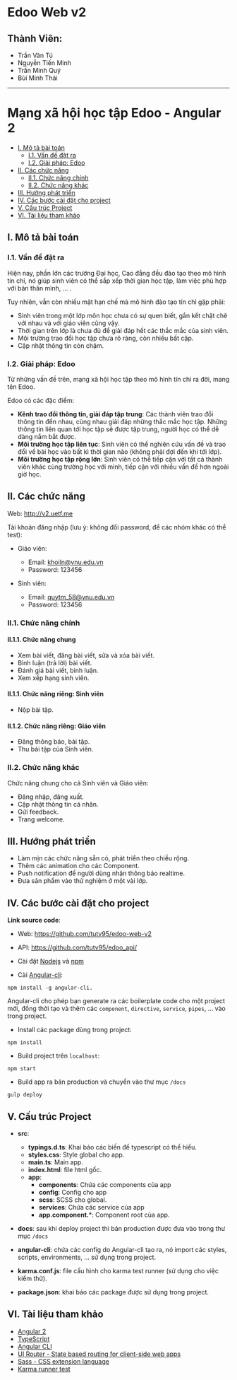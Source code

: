 # Edoo Web v2

## Thành Viên:
- Trần Văn Tú
- Nguyễn Tiến Minh
- Trần Minh Quý
- Bùi Minh Thái

------------------------

# Mạng xã hội học tập Edoo - Angular 2

- [I. Mô tả bài toán](https://github.com/truonganhhoang/int3507-2016/blob/master/FRIES/README.md#i-m%C3%B4-t%E1%BA%A3-b%C3%A0i-to%C3%A1n)
	- [I.1. Vấn đề đặt ra](https://github.com/truonganhhoang/int3507-2016/blob/master/FRIES/README.md#i1-v%E1%BA%A5n-%C4%91%E1%BB%81-%C4%91%E1%BA%B7t-ra)
	- [I.2. Giải pháp: Edoo](https://github.com/truonganhhoang/int3507-2016/blob/master/FRIES/README.md#i2-gi%E1%BA%A3i-ph%C3%A1p-edoo)
- [II. Các chức năng](https://github.com/truonganhhoang/int3507-2016/blob/master/FRIES/README.md#ii-c%C3%A1c-ch%E1%BB%A9c-n%C4%83ng)
	- [II.1. Chức năng chính](https://github.com/truonganhhoang/int3507-2016/blob/master/FRIES/README.md#ii1-ch%E1%BB%A9c-n%C4%83ng-ch%C3%ADnh)
	- [II.2. Chức năng khác](https://github.com/truonganhhoang/int3507-2016/blob/master/FRIES/README.md#ii2-ch%E1%BB%A9c-n%C4%83ng-kh%C3%A1c)
- [III. Hướng phát triển](https://github.com/truonganhhoang/int3507-2016/blob/master/FRIES/README.md#iii-h%C6%B0%E1%BB%9Bng-ph%C3%A1t-tri%E1%BB%83n)
- [IV. Các bước cài đặt cho project](https://github.com/truonganhhoang/int3507-2016/blob/master/FRIES/README.md#iv-c%C3%A1c-b%C6%B0%E1%BB%9Bc-c%C3%A0i-%C4%91%E1%BA%B7t-cho-project)
- [V. Cấu trúc Project](https://github.com/truonganhhoang/int3507-2016/blob/master/FRIES/README.md#v-c%E1%BA%A5u-tr%C3%BAc-project)
- [VI. Tài liệu tham khảo](https://github.com/truonganhhoang/int3507-2016/blob/master/FRIES/README.md#t%C3%A0i-li%E1%BB%87u-tham-kh%E1%BA%A3o)


## I. Mô tả bài toán

### I.1. Vấn đề đặt ra

Hiện nay, phần lớn các trường Đại học, Cao đẳng đều đào tạo theo mô hình tín chỉ, nó giúp sinh viên có thể sắp xếp thời gian học tập, làm việc phù hợp với bản thân mình, ... .


Tuy nhiên, vẫn còn nhiều mặt hạn chế mà mô hình đào tạo tín chỉ gặp phải:

- Sinh viên trong một lớp môn học chưa có sự quen biết, gắn kết chặt chẽ với nhau và với giáo viên cũng vậy.
- Thời gian trên lớp là chưa đủ để giải đáp hết các thắc mắc của sinh viên.
- Môi trường trao đổi học tập chưa rõ ràng, còn nhiều bất cập.
- Cập nhật thông tin còn chậm.

### I.2. Giải pháp: Edoo

Từ những vấn đề trên, mạng xã hội học tập theo mô hình tín chỉ ra đời, mang tên Edoo.

Edoo có các đặc điểm:

- **Kênh trao đổi thông tin, giải đáp tập trung**: Các thành viên trao đổi thông tin đến nhau, cùng nhau giải đáp những thắc mắc học tập. Những thông tin liên quan tới học tập sẽ được tập trung, người học có thể dễ dàng nắm bắt được.
- **Môi trường học tập liên tục**: Sinh viên có thể nghiên cứu vấn đề và trao đổi về bài học vào bất kì thời gian nào (không phải đợi đến khi tới lớp).
- **Môi trường học tập rộng lớn**: Sinh viên có thể tiếp cận với tất cả thành viên khác cùng trường học với mình, tiếp cận với nhiều vấn đề hơn ngoài giờ học.


## II. Các chức năng

Web: http://v2.uetf.me

Tài khoản đăng nhập (lưu ý: không đổi password, để các nhóm khác có thể test):

- Giáo viên:

  + Email: khoiln@vnu.edu.vn
  + Password: 123456

- Sinh viên:

	+ Email: quytm_58@vnu.edu.vn
	+ Password: 123456

### II.1. Chức năng chính

#### II.1.1. Chức năng chung

- Xem bài viết, đăng bài viết, sửa và xóa bài viết.
- Bình luận (trả lời) bài viết.
- Đánh giá bài viết, bình luận.
- Xem xếp hạng sinh viên.

#### II.1.1. Chức năng riêng: Sinh viên

- Nộp bài tập.

#### II.1.2. Chức năng riêng: Giáo viên

- Đăng thông báo, bài tập.
- Thu bài tập của Sinh viên.

### II.2. Chức năng khác

Chức năng chung cho cả Sinh viên và Giáo viên:

- Đăng nhập, đăng xuất.
- Cập nhật thông tin cá nhân.
- Gửi feedback.
- Trang welcome.

## III. Hướng phát triển

- Làm mịn các chức năng sẵn có, phát triển theo chiều rộng.
- Thêm các animation cho các Component.
- Push notification để người dùng nhận thông báo realtime.
- Đưa sản phẩm vào thử nghiệm ở một vài lớp.

## IV. Các bước cài đặt cho project

**Link source code**:
- Web: https://github.com/tutv95/edoo-web-v2
- API: https://github.com/tutv95/edoo_api/

- Cài đặt [Nodejs](https://nodejs.org/en) và [npm](http://blog.npmjs.org/post/85484771375/how-to-install-npm)
- Cài [Angular-cli](https://github.com/angular/angular-cli):

```
npm install -g angular-cli.
```

Angular-cli cho phép bạn generate ra các boilerplate code cho một project mới, đồng thời tạo và thêm các `component`, `directive`, `service`, `pipes`, ... vào trong project.


- Install các package dùng trong project:

```
npm install
```

- Build project trên `localhost`:

```
npm start
```

- Build app ra bản production và chuyển vào thư mục `/docs`

```
gulp deploy
```

## V. Cấu trúc Project

- **src**:
	- **typings.d.ts**: Khai báo các biến để typescript có thể hiểu.
	- **styles.css**: Style global cho app.
	- **main.ts**: Main app.
	- **index.html**: file html gốc.
	- **app**:
		- **components**: Chứa các components của app
		- **config**: Config cho app
		- **scss**: SCSS cho global.
		- **services**: Chứa các service của app
		- **app.component.***: Component root của app.

- **docs**: sau khi deploy project thì bản production được đưa vào trong thư mục `/docs`
- **angular-cli**: chứa các config do Angular-cli tạo ra, nó import các styles, scripts, environments, ... sử dụng trong project.
- **karma.conf.js**: file cấu hình cho karma test runner (sử dụng cho việc kiểm thử).
- **package.json**: khai báo các package được sử dụng trong project.


## VI. Tài liệu tham khảo

- [Angular 2](https://angular.io/)
- [TypeScript](https://www.typescriptlang.org/)
- [Angular CLI](https://github.com/angular/angular-cli)
- [UI Router - State based routing for client-side web apps ](https://ui-router.github.io/)
- [Sass - CSS extension language](http://sass-lang.com/)
- [Karma runner test](https://karma-runner.github.io/)